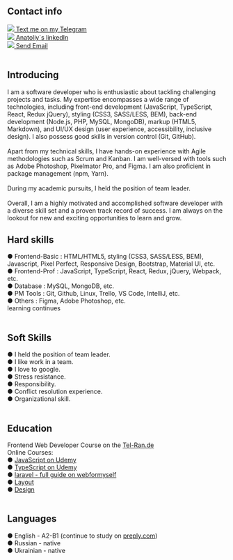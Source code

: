 <!-- <img src="https://github.com/sidhtc510/githubSettings/blob/main/bl1672050151562.jpg"> -->

<h2>Contact info</h2>
<a href="https://t.me/a_sid_ks" target="_blank"><img src="https://github.com/sidhtc510/githubSettings/blob/main/telegram.png"> Text me on my Telegram</a><br/>
<a href="https://www.linkedin.com/in/sidhtc510/" target="_blank"><img src="https://github.com/sidhtc510/githubSettings/blob/main/linkedin.png"> Anatoliy`s linkedIn</a><br/>
<a href="mailto:sidhtc510@gmail.com" target="_blank"><img src="https://github.com/sidhtc510/githubSettings/blob/main/mail.png"> Send Email</a>
<br/><br/>
<h2>Introducing</h2>
I am a software developer who is enthusiastic about tackling challenging projects and tasks. My expertise encompasses a wide range of technologies, including front-end development (JavaScript, TypeScript, React, Redux jQuery), styling (CSS3, SASS/LESS, BEM), back-end development (Node.js, PHP, MySQL, MongoDB), markup (HTML5, Markdown), and UI/UX design (user experience, accessibility, inclusive design). I also possess good skills in version control (Git, GitHub).
<br/><br/>
Apart from my technical skills, I have hands-on experience with Agile methodologies such as Scrum and Kanban. I am well-versed with tools such as Adobe Photoshop, Pixelmator Pro, and Figma. I am also proficient in package management (npm, Yarn).
<br/><br/>
During my academic pursuits, I held the position of team leader.
<br/><br/>
Overall, I am a highly motivated and accomplished software developer with a diverse skill set and a proven track record of success. I am always on the lookout for new and exciting opportunities to learn and grow.

<h2>Hard skills</h2>
● Frontend-Basic : HTML/HTML5, styling (CSS3, SASS/LESS, BEM), Javascript, Pixel Perfect, Responsive Design, Bootstrap, Material UI, etc.<br/>
● Frontend-Prof : JavaScript, TypeScript, React, Redux, jQuery, Webpack, etc.<br/>
● Database : MySQL, MongoDB, etc.<br/>
● PM Tools : Git, Github, Linux, Trello, VS Code, IntelliJ, etc.<br/>
● Others : Figma, Adobe Photoshop, etc.<br/>
learning continues<br/><br/>


<h2> Soft Skills </h2>
● I held the position of team leader.<br/>
● I like work in a team.<br/>
● I love to google.<br/>
● Stress resistance.<br/>
● Responsibility.<br/>
● Conflict resolution experience.<br/>
● Organizational skill.<br/><br/>

<h2>Education</h2>
Frontend Web Developer Course on the <a href="https://tel-ran.de/">Tel-Ran.de</a><br/>
Online Courses:<br/>
● <a href="https://www.udemy.com/course/javascript_full/">JavaScript on Udemy</a><br/>
● <a href="https://www.udemy.com/course/modern_typescript/">TypeScript on Udemy</a><br/>
● <a href="#">laravel - full guide on webformyself</a><br/>
● <a href="https://webformyself.com/verstka/?utm_medium=systema&utm_source=nashikursi&utm_campaign=verstka">Layout</a><br/>
● <a href="https://webformyself.com/design/?utm_medium=systema&utm_source=nashikursi&utm_campaign=design
">Design</a><br/><br/>

<h2>Languages</h2>
● English - A2-B1 (continue to study on <a href="https://preply.com/">preply.com</a>)<br/>
● Russian - native<br/>
● Ukrainian - native<br/>
